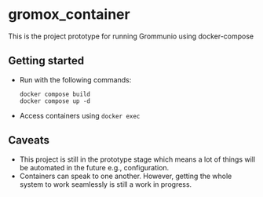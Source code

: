 # gromox_container

This is the project prototype for running Grommunio using docker-compose

## Getting started

* Run with the following commands:
  ```
  docker compose build
  docker compose up -d
  ```

* Access containers using `docker exec`

## Caveats

* This project is still in the prototype stage which means a lot of things will be automated in the future e.g., configuration.
* Containers can speak to one another. However, getting the whole system to work seamlessly is still a work in progress.

